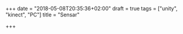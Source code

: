+++
date = "2018-05-08T20:35:36+02:00"
draft = true
tags = ["unity", "kinect", "PC"]
title = "Sensar"

+++
